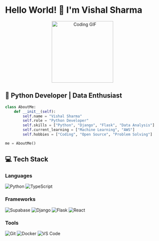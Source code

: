 # Hello World! 👋 I'm Vishal Sharma

<div align="center">
  <img src="https://media4.giphy.com/media/v1.Y2lkPTc5MGI3NjExaHk5eWF3anU3cGxoanVkdTlieW5xdm40cXN3M3llMXJrazNqaTB2diZlcD12MV9pbnRlcm5hbF9naWZfYnlfaWQmY3Q9Zw/Ws6T5PN7wHv3cY8xy8/giphy.gif" width="200" alt="Coding GIF"/>
</div>

## 🐍 Python Developer | Data Enthusiast

```python
class AboutMe:
    def __init__(self):
        self.name = "Vishal Sharma"
        self.role = "Python Developer"
        self.skills = ["Python", "Django", "Flask", "Data Analysis"]
        self.current_learning = ["Machine Learning", "AWS"]
        self.hobbies = ["Coding", "Open Source", "Problem Solving"]

me = AboutMe()
```

## 💻 Tech Stack

### Languages
![Python](https://img.shields.io/badge/python-3670A0?style=for-the-badge&logo=python&logoColor=ffdd54)
![TypeScript](https://img.shields.io/badge/typescript-%23007ACC.svg?style=for-the-badge&logo=typescript&logoColor=white)

### Frameworks
![Supabase](https://img.shields.io/badge/Supabase-3ECF8E?style=for-the-badge&logo=supabase&logoColor=white)
![Django](https://img.shields.io/badge/django-%23092E20.svg?style=for-the-badge&logo=django&logoColor=white)
![Flask](https://img.shields.io/badge/flask-%23000.svg?style=for-the-badge&logo=flask&logoColor=white)
![React](https://img.shields.io/badge/react-%2320232a.svg?style=for-the-badge&logo=react&logoColor=%2361DAFB)


### Tools
![Git](https://img.shields.io/badge/git-%23F05033.svg?style=for-the-badge&logo=git&logoColor=white)
![Docker](https://img.shields.io/badge/docker-%230db7ed.svg?style=for-the-badge&logo=docker&logoColor=white)
![VS Code](https://img.shields.io/badge/VS%20Code-0078d7.svg?style=for-the-badge&logo=visual-studio-code&logoColor=white)
